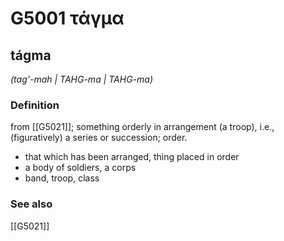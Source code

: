 # G5001 τάγμα

## tágma

_(tag'-mah | TAHG-ma | TAHG-ma)_

### Definition

from [[G5021]]; something orderly in arrangement (a troop), i.e., (figuratively) a series or succession; order.

- that which has been arranged, thing placed in order
- a body of soldiers, a corps
- band, troop, class

### See also

[[G5021]]

